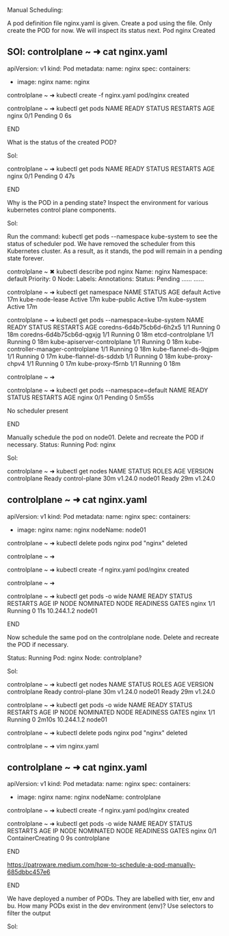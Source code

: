Manual Scheduling:

A pod definition file nginx.yaml is given. Create a pod using the file.
Only create the POD for now. We will inspect its status next.
Pod nginx Created

SOl:
controlplane ~ ➜  cat nginx.yaml 
---
apiVersion: v1
kind: Pod
metadata:
  name: nginx
spec:
  containers:
  -  image: nginx
     name: nginx

controlplane ~ ➜  kubectl create -f nginx.yaml 
pod/nginx created

controlplane ~ ➜  kubectl get pods
NAME    READY   STATUS    RESTARTS   AGE
nginx   0/1     Pending   0          6s

END

What is the status of the created POD?

Sol:

controlplane ~ ➜  kubectl get pods
NAME    READY   STATUS    RESTARTS   AGE
nginx   0/1     Pending   0          47s

END

Why is the POD in a pending state?
Inspect the environment for various kubernetes control plane components.

Sol: 

Run the command: 
kubectl get pods --namespace kube-system 
  to see the status of scheduler pod. We have removed the scheduler from this Kubernetes cluster. 
  As a result, as it stands, the pod will remain in a pending state forever.

controlplane ~ ✖ kubectl describe pod nginx 
Name:         nginx
Namespace:    default
Priority:     0
Node:         <none>
Labels:       <none>
Annotations:  <none>
Status:       Pending
......
......

controlplane ~ ➜  kubectl get namespace
NAME              STATUS   AGE
default           Active   17m
kube-node-lease   Active   17m
kube-public       Active   17m
kube-system       Active   17m

controlplane ~ ➜  kubectl get pods --namespace=kube-system 
NAME                                   READY   STATUS    RESTARTS   AGE
coredns-6d4b75cb6d-6h2x5               1/1     Running   0          18m
coredns-6d4b75cb6d-qgxjg               1/1     Running   0          18m
etcd-controlplane                      1/1     Running   0          18m
kube-apiserver-controlplane            1/1     Running   0          18m
kube-controller-manager-controlplane   1/1     Running   0          18m
kube-flannel-ds-9qjpm                  1/1     Running   0          17m
kube-flannel-ds-sddxb                  1/1     Running   0          18m
kube-proxy-chpv4                       1/1     Running   0          17m
kube-proxy-f5rnb                       1/1     Running   0          18m

controlplane ~ ➜  

controlplane ~ ➜  kubectl get pods --namespace=default 
NAME    READY   STATUS    RESTARTS   AGE
nginx   0/1     Pending   0          5m55s

No scheduler present 

END 

Manually schedule the pod on node01.
Delete and recreate the POD if necessary.
Status: Running
Pod: nginx

Sol: 

controlplane ~ ➜  kubectl get nodes 
NAME           STATUS   ROLES           AGE   VERSION
controlplane   Ready    control-plane   30m   v1.24.0
node01         Ready    <none>          29m   v1.24.0

controlplane ~ ➜  cat nginx.yaml 
---
apiVersion: v1
kind: Pod
metadata:
  name: nginx
spec:
  containers:
  -  image: nginx
     name: nginx
  nodeName: node01

controlplane ~ ➜  kubectl delete pods nginx 
pod "nginx" deleted

controlplane ~ ➜  

controlplane ~ ➜  kubectl create -f nginx.yaml 
pod/nginx created

controlplane ~ ➜  

controlplane ~ ➜  kubectl get pods -o wide
NAME    READY   STATUS    RESTARTS   AGE   IP           NODE     NOMINATED NODE   READINESS GATES
nginx   1/1     Running   0          11s   10.244.1.2   node01   <none>           <none>

END 

Now schedule the same pod on the controlplane node.
Delete and recreate the POD if necessary.

Status: Running
Pod: nginx
Node: controlplane?

Sol: 

controlplane ~ ➜  kubectl get nodes 
NAME           STATUS   ROLES           AGE   VERSION
controlplane   Ready    control-plane   30m   v1.24.0
node01         Ready    <none>          29m   v1.24.0

controlplane ~ ➜  kubectl get pods -o wide
NAME    READY   STATUS    RESTARTS   AGE     IP           NODE     NOMINATED NODE   READINESS GATES
nginx   1/1     Running   0          2m10s   10.244.1.2   node01   <none>           <none>

controlplane ~ ➜  kubectl delete pods nginx 
pod "nginx" deleted

controlplane ~ ➜  vim nginx.yaml 

controlplane ~ ➜  cat nginx.yaml 
---
apiVersion: v1
kind: Pod
metadata:
  name: nginx
spec:
  containers:
  -  image: nginx
     name: nginx
  nodeName: controlplane

controlplane ~ ➜  kubectl create -f nginx.yaml 
pod/nginx created

controlplane ~ ➜  kubectl get pods -o wide
NAME    READY   STATUS              RESTARTS   AGE   IP       NODE           NOMINATED NODE   READINESS GATES
nginx   0/1     ContainerCreating   0          9s    <none>   controlplane   <none>           <none>

END 

https://patroware.medium.com/how-to-schedule-a-pod-manually-685dbbc457e6

END

We have deployed a number of PODs. 
They are labelled with tier, env and bu. How many PODs exist in the dev environment (env)?
Use selectors to filter the output

Sol: 

